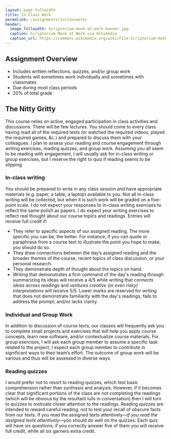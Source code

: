 ```yaml
---
layout: page-fullwidth
title: In-Class Work
permalink: /assignments/inclasswork/
header:
  image_fullwidth: Scriptorium-monk-at-work-banner.jpg
  caption: Scriptorium Monk at Work via Wikimedia
  caption_url: https://commons.wikimedia.org/wiki/File:Scriptorium-monk-at-work.jpg
---
```


## Assignment Overview

+ Includes written reflections, quizzes, and/or group work
+ Students will sometimes work individually and sometimes with classmates
+ Due during most class periods
+ 20% of total grade

## The Nitty Gritty

This course relies on active, engaged participation in class activities and discussions. There will be few lectures. You should come to every class having read all of the required texts (or watched the required videos, played the required games, &c.) and prepared to discuss them with your colleagues. I plan to assess your reading and course engagement through writing exercises, reading quizzes, and group work. Assuming you all seem to be reading with engagement, I will usually ask for in-class writing or group exercises, but I reserve the right to quiz if reading seems to be slipping.

### In-class writing

You should be prepared to write in any class session and have appropriate materials (e.g. paper, a table, a laptop) available to you. Not all in-class writing will be collected, but when it is such work will be graded on a five-point scale. I do not expect your responses to in-class writing exercises to reflect the same polish as papers. I do expect your writing exercises to reflect real thought about our course topics and readings. Entries will receive full credit if:
    
+ They refer to specific aspects of our assigned reading. The more specific you can be, the better. For instance, if you can quote or paraphrase from a course text to illustrate the point you hope to make, you should do so.
+ They draw connections between the day’s assigned reading and the broader themes of the course, recent topics of class discussion, or your personal research.
+ They demonstrate depth of thought about the topics on hand.  
+ Writing that demonstrates a firm command of the day's reading through summarizing its ideas will receive a 4/5 while writing that *connects ideas across readings* and *ventures creative (or even risky) interpretations* will receive 5/5. Lower marks are reserved for writing that does not demonstrate familiarity with the day's readings, fails to address the prompt, and/or lacks clarity.

### Individual and Group Work

In addition to discussion of course texts, our classes will frequently ask you to complete small projects and exercises that will help you apply course concepts, learn new software, and/or contextualize course materials. For group exercises, I will ask each group member to assume a specific task related to the project; I expect each group member to contribute in significant ways to their team’s effort. The outcome of group work will be various and thus will be assessed in diverse ways.

### Reading quizzes

I would prefer not to resort to reading quizzes, which test basic comprehension rather than synthesis and analysis. However, if it becomes clear that significant portions of the class are not completing the readings (which will be obvious by the resultant lulls in conversation) then I will turn to quizzes to motivate closer attention to the readings. Reading quizzes are intended to reward careful reading, not to test your recall of obscure facts from our texts. If you read the assigned texts attentively—*if you read the assigned texts attentively*—you should do well on the quizzes. Each quiz will have six questions; if you correctly answer five of them you will receive full credit, while all six garners extra credit.